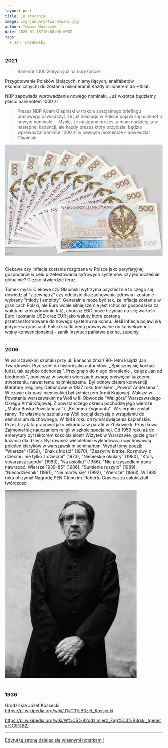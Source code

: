 ```yaml
---
layout: post
title: 18 stycznia
image: img/january/twardowski.jpg
author: Tomasz Waszczyk
date: 2020-01-18T10:00:00.000Z
tags:
  - Jan Twardowski
---
```


### 2021

> Banknot 1000 złotych już na horyzoncie

Przygotowanie Polaków (śpiących, niemyślących, analfabetów ekonomicznych) do zostania milionerami! Każdy milionerem do ~10lat.

NBP zapowiada wprowadzenie nowego nominału. Już wkrótce będziemy płacić banknotem 1000 zł

> Prezes NBP Adam Glapiński w trakcie specjalnego briefingu prasowego oświadczył, że już niedługo w Polsce pojawi się banknot o nowym nominale. – Myślę, że następny prezes, a mam nadzieję ja w następnej kadencji, ale każdy prezes który przyjdzie, będzie wprowadzał banknot 1000 zł w pewnym momencie – powiedział Glapiński.

<img src="./img/january/pln500.jpg"><br><br>

Ciekawe czy inflacja zostanie rozgrzana w Polsce jako peryferyjnej gospodarce w celu przetestowania cyfrowych systemów czy jednocześnie globalnie? Ciężko stwierdzić teraz.

Tomek myśli: Ciekawe czy Glapiński wytrzyma psychicznie to czego się dowiedział "z zewnątrz" czy odejdzie dla zachowania zdrowia i zostanie wybrany "młody i ambitny". Generalnie może być tak, że inflacja zostanie w granicach Polski, ale Euro wcale silniejsze nie jest (chociaż gospodarka za walutami zdecydowanie tak), chociaż EBC może trzymać na siłę wartość Euro i zostanie USD oraz EUR jako waluty które zostaną przetransformowane do nowego systemu na końcu. Jeśli inflacja pojawi się jedynie w granicach Polski skutki będą prównywalne do konsekwencji wojny konwencjonalnej - zanik insytucji państwa per se, zupełny.

---

### 2006

W warszawskim szpitalu przy ul. Banacha zmarł 90- letni ksiądz Jan Twardowski.
Przeszedł do historii jako autor słów: ,,Śpieszmy się kochać ludzi, tak szybko odchodzą''. Przylgnęło do niego określenie ,,ksiądz Jan od biedronek'', ponieważ w swoich wierszach uwagę poświęcał każdemu stworzeniu, nawet temu najmniejszemu. Był odnowicielem konwencji literatury religijnej. Debiutował w 1937 roku tomikiem ,,Powrót Andersena''. W czasie okupacji niemieckiej był żołnierzem Armii Krajowej. Walczył w Powstaniu warszawskim na Woli w III Obwodzie "Waligóra" Warszawskiego Okręgu Armii Krajowej. Z powstańczego okresu pochodzę jego wiersze ,,Matka Boska Powstańcza'' i ,,Kolumna Zygmunta''. W sierpniu został ranny. To właśnie w szpitalu na Woli podjął decyzję o wstąpieniu do seminarium duchownego. W 1948 roku otrzymał święcenia kapłańskie. Przez trzy lata pracował jako wikariusz w parafii w Żbikowie k. Pruszkowa. Zajmował się nauczaniem religii w szkole specjalnej. Od 1959 roku aż do emerytury był rektorem kościoła sióstr Wizytek w Warszawie, gdzie głosił kazania dla dzieci. Był również wieloletnim wykładowcą i wychowawcą pokoleń kleryków w warszawskim seminarium. Wydał tomy poezji: "Wiersze" (1959), "Znak ufności" (1970), "Zeszyt w kratkę. Rozmowy z dziećmi i nie tylko z dziećmi" (1973), "Niebieskie okulary" (1980), "Który stwarzasz jagody" (1983), "Na osiołku" (1986), "Nie przyszedłem pana nawracać. Wiersze 1939-85" (1986), "Sumienie ruszyło" (1989), "Niecodziennik" (1991), "Nie martw się" (1992), "Wiersze" (1993). W 1980 roku otrzymał Nagrodę PEN Clubu im. Roberta Gravesa za całokształt twórczości.

<img src="./img/january/twardowski.jpg"/><br><br>

### 1936

Urodził się Józef Kossecki: https://pl.wikipedia.org/wiki/J%C3%B3zef_Kossecki

https://pl.wikipedia.org/wiki/W%C5%82odzimierz_Zag%C3%B3rski_(genera%C5%82)

---

<a href="https://github.com/TomaszWaszczyk/historia.waszczyk.com/edit/master/src/content/january-18.md" target="_blank">Edytuj tę stronę dzieląc się własnymi notatkami!</a>

